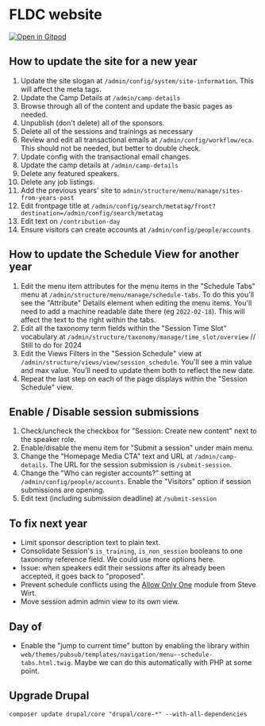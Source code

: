 # FLDC website

[![Open in Gitpod](https://gitpod.io/button/open-in-gitpod.svg)](https://gitpod.io/from-referrer/)

## How to update the site for a new year

1. Update the site slogan at `/admin/config/system/site-information`. This will affect the meta tags.
2. Update the Camp Details at `/admin/camp-details`
3. Browse through all of the content and update the basic pages as needed.
4. Unpublish (don't delete) all of the sponsors.
5. Delete all of the sessions and trainings as necessary
6. Review and edit all transactional emails at `/admin/config/workflow/eca`.
   This should not be needed, but better to double check.
7. Update config with the transactional email changes.
8. Update the camp details at `/admin/camp-details`
9. Delete any featured speakers.
10. Delete any job listings.
11. Add the previous years' site to `admin/structure/menu/manage/sites-from-years-past`
12. Edit frontpage title at `/admin/config/search/metatag/front?destination=/admin/config/search/metatag`
13. Edit text on `/contribution-day`
14. Ensure visitors can create accounts at `/admin/config/people/accounts`

## How to update the Schedule View for another year

1. Edit the menu item attributes for the menu items in the "Schedule Tabs" menu at `/admin/structure/menu/manage/schedule-tabs`. To do this you'll see the "Attribute" Details element when editing the menu items. You'll need to add a machine readable date there (eg `2022-02-18`). This will affect the text to the right within the tabs.
2. Edit all the taxonomy term fields within the "Session Time Slot" vocabulary
   at `/admin/structure/taxonomy/manage/time_slot/overview` // Still to do for 2024
3. Edit the Views Filters in the "Session Schedule" view at `/admin/structure/views/view/session_schedule`. You'll see a min value and max value. You'll need to update them both to reflect the new date.
4. Repeat the last step on each of the page displays within the "Session Schedule" view.

## Enable / Disable session submissions

1. Check/uncheck the checkbox for "Session: Create new content" next to the speaker role.
2. Enable/disable the menu item for "Submit a session" under main menu.
3. Change the "Homepage Media CTA" text and URL at `/admin/camp-details`. The URL for the session submission is  `/submit-session`.
4. Change the "Who can register accounts?" setting at `/admin/config/people/accounts`. Enable the "Visitors" option if session submissions are opening.
5. Edit text (including submission deadline) at `/submit-session`

## To fix next year
 - Limit sponsor description text to plain text.
 - Consolidate Session's `is_training`, `is_non_session` booleans to one taxonomy reference field. We could use more options here.
 - Issue: when speakers edit their sessions after its already been accepted, it goes back to "proposed".
 - Prevent schedule conflicts using the [Allow Only One](https://www.drupal.org/project/allow_only_one) module from Steve Wirt.
 - Move session admin admin view to its own view.

## Day of
 - Enable the "jump to current time" button by enabling the library within `web/themes/pubsub/templates/navigation/menu--schedule-tabs.html.twig`. Maybe we can do this automatically with PHP at some point.

## Upgrade Drupal
```
composer update drupal/core "drupal/core-*" --with-all-dependencies
```
